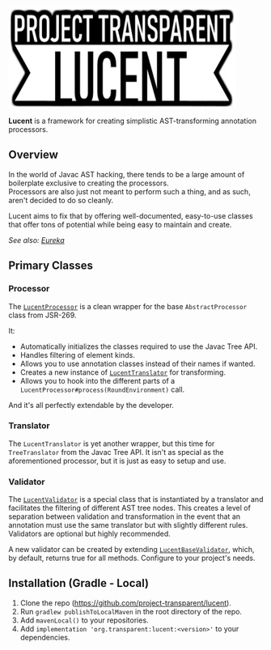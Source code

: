 <img src="https://github.com/project-transparent/lucent/blob/main/lucent.png" alt="Lucent" width="450" height="200"/>

**Lucent** is a framework for creating simplistic AST-transforming annotation processors.

## Overview

In the world of Javac AST hacking, there tends to be a large amount of boilerplate exclusive to creating the processors.<br>
Processors are also just not meant to perform such a thing, and as such, aren't decided to do so cleanly.

Lucent aims to fix that by offering well-documented, easy-to-use classes that offer tons of potential while being easy to maintain and create.

*See also: [Eureka](https://github.com/project-transparent/eureka)*

## Primary Classes

### Processor

The [`LucentProcessor`](https://github.com/project-transparent/lucent/blob/main/src/main/java/org/transparent/lucent/processor/LucentProcessor.java) is a clean wrapper for the base `AbstractProcessor` class from JSR-269.

It:
- Automatically initializes the classes required to use the Javac Tree API.
- Handles filtering of element kinds.
- Allows you to use annotation classes instead of their names if wanted.
- Creates a new instance of [`LucentTranslator`](https://github.com/project-transparent/lucent/blob/main/src/main/java/org/transparent/lucent/transform/LucentTranslator.java) for transforming.
- Allows you to hook into the different parts of a `LucentProcessor#process(RoundEnvironment)` call.

And it's all perfectly extendable by the developer.

### Translator

The `LucentTranslator` is yet another wrapper, but this time for `TreeTranslator` from the Javac Tree API. It isn't as special as the aforementioned processor, but it is just as easy to setup and use.

### Validator

The [`LucentValidator`](https://github.com/project-transparent/lucent/blob/main/src/main/java/org/transparent/lucent/transform/LucentValidator.java) is a special class that is instantiated by a translator and facilitates the filtering of different AST tree nodes. This creates a level of separation between validation and transformation in the event that an annotation must use the same translator but with slightly different rules. Validators are optional but highly recommended.

A new validator can be created by extending [`LucentBaseValidator`](https://github.com/project-transparent/lucent/blob/main/src/main/java/org/transparent/lucent/transform/LucentBaseValidator.java), which, by default, returns true for all methods. Configure to your project's needs.

## Installation (Gradle - Local)

1. Clone the repo (https://github.com/project-transparent/lucent).
2. Run `gradlew publishToLocalMaven` in the root directory of the repo.
3. Add `mavenLocal()` to your repositories.
4. Add `implementation 'org.transparent:lucent:<version>'` to your dependencies.
